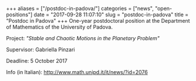 +++
aliases = ["/postdoc-in-padova/"]
categories = ["news", "open-positions"]
date = "2017-09-28 11:07:10"
slug = "postdoc-in-padova"
title = "Postdoc in Padova"
+++
One-year postdoctoral position at the Department of Mathematics of the
University of Padova.

Project: *"Stable and Chaotic Motions in the Planetary Problem"*

Supervisor: Gabriella Pinzari

Deadline: 5 October 2017

Info (in Italian): <http://www.math.unipd.it/it/news/?id=2076>

